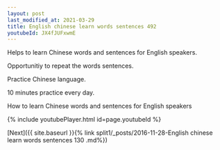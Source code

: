 ```yaml
---
layout: post
last_modified_at: 2021-03-29
title: English chinese learn words sentences 492 
youtubeId: JX4fJUFxwmE
---
```

 
 
Helps to learn Chinese words and sentences for English speakers.

Opportunitiy to repeat the words sentences. 

Practice Chinese language. 
 
10 minutes practice every day. 
 
How to learn Chinese words and sentences for English speakers 
 
{% include youtubePlayer.html id=page.youtubeId %}
 
 
[Next]({{ site.baseurl }}{% link  split1/_posts/2016-11-28-English chinese learn words sentences 130 .md%})
 
